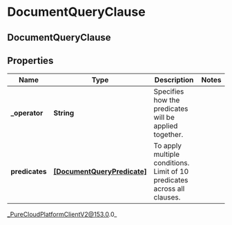 # DocumentQueryClause

## DocumentQueryClause

## Properties

|Name | Type | Description | Notes|
|------------ | ------------- | ------------- | -------------|
| **_operator** | **String** | Specifies how the predicates will be applied together. | |
| **predicates** | [**[DocumentQueryPredicate]**](DocumentQueryPredicate) | To apply multiple conditions. Limit of 10 predicates across all clauses. | |



_PureCloudPlatformClientV2@153.0.0_
